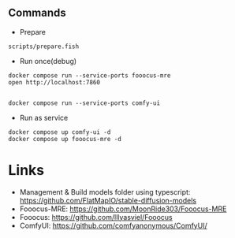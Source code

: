 ## Commands

- Prepare

```
scripts/prepare.fish
```

- Run once(debug)
```
docker compose run --service-ports fooocus-mre
open http://localhost:7860


docker compose run --service-ports comfy-ui
```

- Run as service

```
docker compose up comfy-ui -d
docker compose up fooocus-mre -d
```

# Links
- Management & Build models folder using typescript: https://github.com/FlatMapIO/stable-diffusion-models
- Fooocus-MRE: https://github.com/MoonRide303/Fooocus-MRE
- Fooocus: https://github.com/lllyasviel/Fooocus
- ComfyUI: https://github.com/comfyanonymous/ComfyUI/